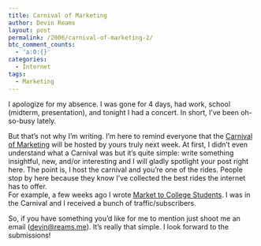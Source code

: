```yaml
---
title: Carnival of Marketing
author: Devin Reams
layout: post
permalink: /2006/carnival-of-marketing-2/
btc_comment_counts:
  - 'a:0:{}'
categories:
  - Internet
tags:
  - Marketing
---
```

I apologize for my absence. I was gone for 4 days, had work, school (midterm, presentation), and tonight I had a concert. In short, I&#8217;ve been oh-so-busy lately.

But that&#8217;s not why I&#8217;m writing. I&#8217;m here to remind everyone that the [Carnival of Marketing][1] will be hosted by yours truly next week. At first, I didn&#8217;t even understand what a Carnival was but it&#8217;s quite simple: write something insightful, new, and/or interesting and I will gladly spotlight your post right here. The point is, I host the carnival and you&#8217;re one of the rides. People stop by here because they know I&#8217;ve collected the best rides the internet has to offer.  
For example, a few weeks ago I wrote [Market to College Students][2]. I was in the Carnival and I received a bunch of traffic/subscribers.

So, if you have something you&#8217;d like for me to mention just shoot me an email (devin@reams.me). It&#8217;s really that simple. I look forward to the submissions!

 [1]: http://okdork.com/grand-opening-carnival-of-marketing/
 [2]: https://devin.reams.me/2006/market-to-college-students/